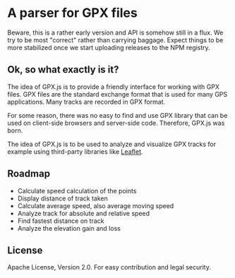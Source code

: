 A parser for GPX files
======================


Beware, this is a rather early version and API is somehow still in a flux. We
try to be most "correct" rather than carrying baggage. Expect things to be more
stabilized once we start uploading releases to the NPM registry.


Ok, so what exactly is it?
--------------------------

The idea of GPX.js is to provide a friendly interface for working with GPX
files. GPX files are the standard exchange format that is used for many GPS
applications. Many tracks are recorded in GPX format.

For some reason, there was no easy to find and use GPX library that can be used
on client-side browsers and server-side code. Therefore, GPX.js was born.

The idea of GPX.js is to be used to analyze and visualize GPX tracks for
example using third-party libraries like
[Leaflet](http://leaflet.cloudmade.com/).


Roadmap
-------

  * Calculate speed calculation of the points
  * Display distance of track taken
  * Calculate average speed, also average moving speed
  * Analyze track for absolute and relative speed
  * Find fastest distance on track
  * Analyze the elevation gain and loss


License
-------

Apache License, Version 2.0. For easy contribution and legal security.
